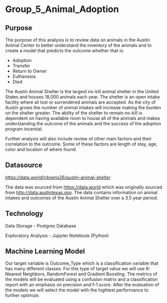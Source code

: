 # Group_5_Animal_Adoption

## Purpose

The purpose of this analysis is to review data on animals in the Austin Animal Center to better understand the inventory of the animals and to create a model that predicts the outcome whether that is:

- Adoption
- Transfer
- Return to Owner
- Euthanesia
- Died

The Austin Animal Shelter is the largest no-kill animal shelter in the United States and houses 18,000 animals each year.  The shelter is an open intake facility where all lost or surrendered animals are accepted.  As the city of Austin grows the number of animal intakes will increase making the burden on the shelter greater.  The ability of the shelter to remain no-kill is dependent on having available room to house all of the animals and makes understanding the outcome of the animals and the success of the adoption program incential.  

Further analysis will also include review of other main factors and their correlation to the outcome.  Some of these factors are length of stay, age, color and location of where found.

## Datasource
https://data.world/rdowns26/austin-animal-shelter

The data was sourced from https://data.world which was originally sourced from  http://data.austintexas.gov.  The data contains information on animal intakes and outcomes of the Austin Animal Shelter over a 3.5 year period.   

## Technology
Data Storage - Postgres Database

Exploratory Analysis - Jupyter Notebook (Python)

## Machine Learning Model
Our target variable is Outcome_Type which is a classification variable that has many different classes.  For this type of target value we will use K-Nearest Neighbors, RandomForest and Gradient Boosting.  The metrics of the models will be evaluated using a confusion matrix and a classification report with an emphasis on precision and f-1 score.  After the evaluation of the models we will select the model with the hightest performance to further optimize.  

